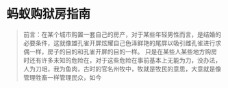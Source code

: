# 蚂蚁购狱房指南

> 前言：在某个城市购置一套自己的房产，对于某些年轻男性而言，是结婚的必要条件，这就像雄孔雀开屏炫耀自己色泽鲜艳的尾屏以吸引雌孔雀进行求偶一样，房子的目的和孔雀开屏的目的一样。
> 只是在某些人某些地方购房时还有许多未知的危险在，对于这些危险在事前基本上无能为力，没办法，人为刀俎，我为鱼肉，古时的官名州牧中，牧就是牧民的意思，大意就是像管理牲畜一样管理民众，如今 

<!--stackedit_data:
eyJoaXN0b3J5IjpbLTIwNTk0ODkxMjQsLTEzMjM4NzI0MzIsLT
IzNjY3MzI0OCwtMjQ1MDgxMzUxLC0xNTc2ODY5ODAyLDU5MjEx
NDkyNiwtMTM1NjI2MTMwNSwyNjE0NzMyMzksMTE2MDI4OTk5My
w4NTY4OTQyNjksMjEzNTAyNTA2MywxODU1NTUyMDYwXX0=
-->